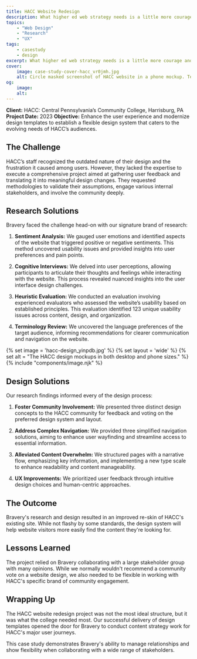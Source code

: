 ```yaml
---
title: HACC Website Redesign
description: What higher ed web strategy needs is a little more courage and a lot more action.
topics:
    - "Web Design"
    - "Research"
    - "UX"
tags:
    - casestudy
    - design
excerpt: What higher ed web strategy needs is a little more courage and a lot more action.
cover:
    image: case-study-cover-hacc_vr0jmh.jpg
    alt: Circle masked screenshot of HACC website in a phone mockup. Text reads, Case Study. Harrisburg Area Community College
og:
    image:
    alt:
---
```


**Client:** HACC: Central Pennsylvania’s Community College, Harrisburg, PA
**Project Date:** 2023
**Objective:** Enhance the user experience and modernize design templates to establish a flexible design system that caters to the evolving needs of HACC’s audiences.

## The Challenge

HACC’s staff recognized the outdated nature of their design and the frustration it caused among users. However, they lacked the expertise to execute a comprehensive project aimed at gathering user feedback and translating it into meaningful design changes. They requested methodologies to validate their assumptions, engage various internal stakeholders, and involve the community deeply.

## Research Solutions

Bravery faced the challenge head-on with our signature brand of research:

1. **Sentiment Analysis:** We gauged user emotions and identified aspects of the website that triggered positive or negative sentiments. This method uncovered usability issues and provided insights into user preferences and pain points.

2. **Cognitive Interviews:** We delved into user perceptions, allowing participants to articulate their thoughts and feelings while interacting with the website. This process revealed nuanced insights into the user interface design challenges.

3. **Heuristic Evaluation:** We conducted an evaluation involving experienced evaluators who assessed the website’s usability based on established principles. This evaluation identified 123 unique usability issues across content, design, and organization.

4. **Terminology Review:** We uncovered the language preferences of the target audience, informing recommendations for clearer communication and navigation on the website.

{% set image = 'hacc-design_yinpdb.jpg' %}
{% set layout = 'wide' %}
{% set alt = "The HACC design mockups in both desktop and phone sizes." %}
{% include "components/image.njk" %}

## Design Solutions

Our research findings informed every of the design process:

1. **Foster Community Involvement:** We presented three distinct design concepts to the HACC community for feedback and voting on the preferred design system and layout.

2. **Address Complex Navigation:** We provided three simplified navigation solutions, aiming to enhance user wayfinding and streamline access to essential information.

3. **Alleviated Content Overwhelm:** We structured pages with a narrative flow, emphasizing key information, and implementing a new type scale to enhance readability and content manageability.

4. **UX Improvements:** We prioritized user feedback through intuitive design choices and human-centric approaches.

## The Outcome

Bravery's research and design resulted in an improved re-skin of HACC's existing site. While not flashy by some standards, the design system will help website visitors more easily find the content they're looking for.

## Lessons Learned

The project relied on Bravery collaborating with a large stakeholder group with many opinions. While we normally wouldn't recommend a community vote on a website design, we also needed to be flexible in working with HACC's specific brand of community engagement.

## Wrapping Up

The HACC website redesign project was not the most ideal structure, but it was what the college needed most. Our successful delivery of design templates opened the door for Bravery to conduct content strategy work for HACC's major user journeys.

This case study demonstrates Bravery's ability to manage relationships and show flexibility when collaborating with a wide range of stakeholders.
